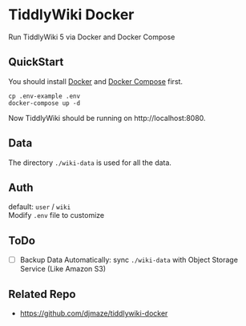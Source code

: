# TiddlyWiki Docker
Run TiddlyWiki 5 via Docker and Docker Compose

## QuickStart
You should install [Docker](https://www.docker.com/) and [Docker Compose](https://docs.docker.com/compose/) first.

```shell
cp .env-example .env
docker-compose up -d
```

Now TiddlyWiki should be running on http://localhost:8080.

## Data
The directory `./wiki-data` is used for all the data.

## Auth
default: `user` / `wiki`  
Modify `.env` file to customize

## ToDo
- [ ] Backup Data Automatically: sync `./wiki-data` with Object Storage Service (Like Amazon S3)

## Related Repo
* https://github.com/djmaze/tiddlywiki-docker
